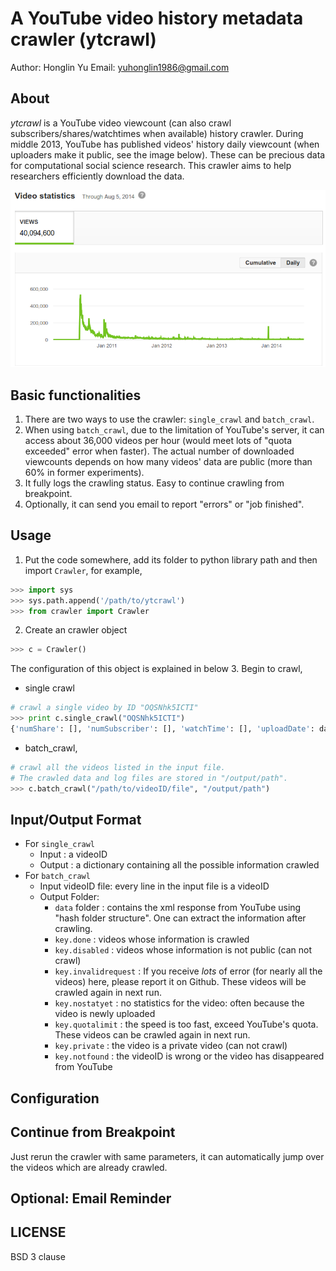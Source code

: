 A YouTube video history metadata crawler (ytcrawl)
========================================

Author: Honglin Yu
Email: yuhonglin1986@gmail.com



About
-----
*ytcrawl* is a YouTube video viewcount (can also crawl subscribers/shares/watchtimes when available) history crawler. During middle 2013, YouTube has published videos' history daily viewcount (when uploaders make it public, see the image below). These can be precious data for computational social science research. This crawler aims to help researchers efficiently download the data.

![dailyViewcount.png](img/dailyViewcount.png "videoID: OQSNhk5ICTI")



Basic functionalities
---------------------
1. There are two ways to use the crawler: ```single_crawl``` and  ```batch_crawl```.
2. When using ```batch_crawl```, due to the limitation of YouTube's server, it can access about 36,000 videos per hour (would meet lots of "quota exceeded" error when faster). The actual number of downloaded viewcounts depends on how many videos' data are public (more than 60% in former experiments). 
3. It fully logs the crawling status. Easy to continue crawling from breakpoint.
4. Optionally, it can send you email to report "errors" or "job finished".


Usage
-----

1. Put the code somewhere, add its folder to python library path and then import ```Crawler```, for example,
  ```python
  >>> import sys
  >>> sys.path.append('/path/to/ytcrawl')
  >>> from crawler import Crawler
  ```
2. Create an crawler object
  ```python
  >>> c = Crawler()
  ```
  The configuration of this object is explained in below
3. Begin to crawl,
  - single crawl
  ```python
  # crawl a single video by ID "OQSNhk5ICTI"
  >>> print c.single_crawl("OQSNhk5ICTI")
  {'numShare': [], 'numSubscriber': [], 'watchTime': [], 'uploadDate': datetime.date(2010, 1, 9), 'dailyViewcount': [16,   11, 2, 1, 0, ...,  4800, 4891, 4844, 5427, 5505, 5068, 4663]}
  ```
  - batch_crawl,
  ```python
  # crawl all the videos listed in the input file.
  # The crawled data and log files are stored in "/output/path".
  >>> c.batch_crawl("/path/to/videoID/file", "/output/path") 
  ```

Input/Output Format
-------------------
* For ```single_crawl```
  - Input : a videoID
  - Output : a dictionary containing all the possible information crawled
* For ```batch_crawl```
  - Input videoID file: every line in the input file is a videoID
  - Output Folder:
     - ```data``` folder : contains the xml response from YouTube using "hash folder structure". One can extract the information after crawling.
     - ```key.done``` : videos whose information is crawled
     - ```key.disabled``` : videos whose information is not public (can not crawl)
     - ```key.invalidrequest``` : If you receive *lots* of error (for nearly all the videos) here, please report it on Github. These videos will be crawled again in next run.
     - ```key.nostatyet``` : no statistics for the video: often because the video is newly uploaded
     - ```key.quotalimit``` : the speed is too fast, exceed YouTube's quota. These videos can be crawled again in next run.
     - ```key.private``` : the video is a private video (can not crawl)
     - ```key.notfound``` : the videoID is wrong or the video has disappeared from YouTube


Configuration
-------------


Continue from Breakpoint
------------------------
Just rerun the crawler with same parameters, it can automatically jump over the videos which are already crawled.

Optional: Email Reminder
------------------------


LICENSE
--------
BSD 3 clause
